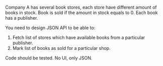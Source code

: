 Company A has several book stores, each store have different amount of books in stock. Book is sold if the amount in stock equals to 0. Each book has a publisher.

You need to design JSON API to be able to:
1. Fetch list of stores which have available books from a particular publisher.
2. Mark list of books as sold for a particular shop.

Code should be tested. No UI, only JSON.
